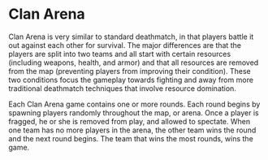 # Clan Arena


Clan Arena is very similar to standard deathmatch, in that players battle it out against each other for survival. The major differences are that the players are split into two teams and all start with certain resources (including weapons, health, and armor) and that all resources are removed from the map (preventing players from improving their condition). These two conditions focus the gameplay towards fighting and away from more traditional deathmatch techniques that involve resource domination.

Each Clan Arena game contains one or more rounds. Each round begins by spawning players randomly throughout the map, or arena.
Once a player is fragged, he or she is removed from play, and allowed to spectate.
When one team has no more players in the arena, the other team wins the round and the next round begins.
The team that wins the most rounds, wins the game.
